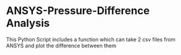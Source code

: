 # ANSYS-Pressure-Difference Analysis
 This Python Script includes a function which can take 2 csv files from ANSYS and plot the difference between them
